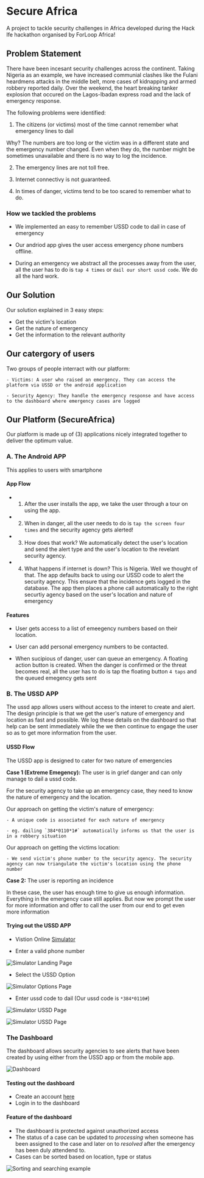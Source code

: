 # Secure Africa
A project to tackle security challenges in Africa developed during the Hack Ife hackathon organised by ForLoop Africa!

## Problem Statement

There have been incesant security challenges across the continent. Taking Nigeria as an example, we have increased communial clashes like the Fulani heardmens attacks in the middle belt, more cases of kidnapping and armed robbery reported daily. Over the weekend, the heart breaking tanker explosion that occured on the Lagos-Ibadan express road
and the lack of emergency response.  

The following problems were identified:

1. The citizens (or victims) most of the time cannot remember what emergency lines to dail  

Why? The numbers are too long or the victim was in a different state and the emergency number changed. Even when they do, the number might be sometimes unavailable and there is no way to log the incidence.

2. The emergency lines are not toll free.

3. Internet connectivy is not guaranteed.

4. In times of danger, victims tend to be too scared to remember what to do.


### How we tackled the problems

- We implemented an easy to remember USSD code to dail in case of emergency

- Our andriod app gives the user access emergency phone numbers offline.

- During an emergency we abstract all the processes away from the user, all the user has to do is `tap 4 times` or `dail our short ussd code`. We do all the hard work.

## Our Solution

Our solution explained in 3 easy steps:

- Get the victim's location
- Get the nature of emergency
- Get the information to the relevant authority

## Our catergory of users

Two groups of people interract with our platform:

    - Victims: A user who raised an emergency. They can access the platform via USSD or the android application

    - Security Agency: They handle the emergency response and have access to the dashboard where emergency cases are logged


## Our Platform (SecureAfrica)

Our platform is made up of (3) applications nicely integrated together to deliver the optimum value.

### A. The Android APP

This applies to users with smartphone

#### App Flow

  - 1. After the user installs the app, we take the user through a tour on using the app. 

  - 2. When in danger, all the user needs to do is `tap the screen four times` and the security agency gets alerted!

  - 3. How does that work? We automatically detect the user's location and send the alert type and the user's location to the revelant security agency.

  - 4. What happens if internet is down? This is Nigeria. Well we thought of that. The app defaults back to using our USSD code to alert the security agency. This ensure that the incidence gets logged in the database. The app then places a phone call automatically to the right securtiy agency based on the user's location and nature of emergency


#### Features

- User gets access to a list of emeegency numbers based on their location.

- User can add personal emergency numbers to be contacted.

- When sucipious of danger, user can queue an emergency. A floating action button is created. When the danger is confirmed or the threat becomes real, all the user has to do is tap the floating button `4 taps` and the queued emegency gets sent

### B. The USSD APP

The ussd app allows users without access to the interet to create and alert.
The design principle is that we get the user's nature of emergency and location as fast and possible. We log these details on the dashboard so that help can be sent immediately while the we then continue to engage the user so as to get more information from the user.

#### USSD Flow

The USSD app is designed to cater for two nature of emergencies

**Case 1 (Extreme Emegency):** The user is in grief danger and can only manage to dail a ussd code.

For the security agency to take up an emergency case, they need to know the nature of emergency and the location.

Our approach on getting the victim's nature of emergency:

    - A unique code is associated for each nature of emergency

    - eg. dailing `384*0110*1#` automatically informs us that the user is in a robbery situation

Our approach on getting the victims location:

    - We send victim's phone number to the security agency. The security agency can now triangulate the victim's location using the phone number

**Case 2:** The user is reporting an incidence

In these case, the user has enough time to give us enough information. Everything in the emergency case still applies. But now we prompt the user for more information and offer to call the user from our end to get even more information


#### Trying out the USSD APP

- Vistion Online [Simulator](https://simulator.africastalking.com:1517)

- Enter a valid phone number

![Simulator Landing Page](/screenshots/simulator-landing.png)

- Select the USSD Option

![Simulator Options Page](/screenshots/simulator-options.png)

- Enter ussd code to dail (Our ussd code is  `*384*0110#`)

![Simulator USSD Page](/screenshots/simulator-ussd.png)


![Simulator USSD Page](/screenshots/alert-option-list.png)


### The Dashboard

The dashboard allows security agencies to see alerts that have been created by using either from the USSD app or from the mobile app.

![Dashboard](/screenshots/dashboard.png)

#### Testing out the dashboard

- Create an account [here](https://forloop.000webhostapp.com/register)
- Login in to the dashboard

#### Feature of the dashboard

- The dashboard is protected against unauthorized access
- The status of a case can be updated to *processing* when someone has been assigned to the case and later on to *resolved* after the emergency has been duly attendend to.
- Cases can be sorted based on location, type or status

![Sorting and searching example](/screenshots/sort.png)
